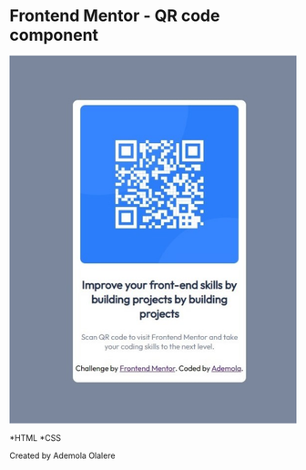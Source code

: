 # Frontend Mentor - QR code component

![Design preview for the QR code component coding challenge](./images/qr-code-scanner.jpg)


*HTML
*CSS

Created by Ademola Olalere